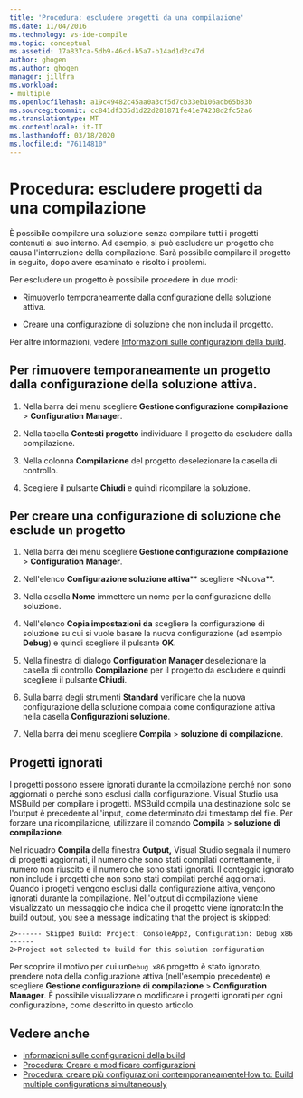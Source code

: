 ```yaml
---
title: 'Procedura: escludere progetti da una compilazione'
ms.date: 11/04/2016
ms.technology: vs-ide-compile
ms.topic: conceptual
ms.assetid: 17a837ca-5db9-46cd-b5a7-b14ad1d2c47d
author: ghogen
ms.author: ghogen
manager: jillfra
ms.workload:
- multiple
ms.openlocfilehash: a19c49482c45aa0a3cf5d7cb33eb106adb65b83b
ms.sourcegitcommit: cc841df335d1d22d281871fe41e74238d2fc52a6
ms.translationtype: MT
ms.contentlocale: it-IT
ms.lasthandoff: 03/18/2020
ms.locfileid: "76114810"
---
```

# <a name="how-to-exclude-projects-from-a-build"></a>Procedura: escludere progetti da una compilazione

È possibile compilare una soluzione senza compilare tutti i progetti contenuti al suo interno. Ad esempio, si può escludere un progetto che causa l'interruzione della compilazione. Sarà possibile compilare il progetto in seguito, dopo avere esaminato e risolto i problemi.

Per escludere un progetto è possibile procedere in due modi:

- Rimuoverlo temporaneamente dalla configurazione della soluzione attiva.

- Creare una configurazione di soluzione che non includa il progetto.

Per altre informazioni, vedere [Informazioni sulle configurazioni della build](../ide/understanding-build-configurations.md).

## <a name="to-temporarily-remove-a-project-from-the-active-solution-configuration"></a>Per rimuovere temporaneamente un progetto dalla configurazione della soluzione attiva.

1. Nella barra dei menu scegliere **Gestione configurazione compilazione** > **Configuration Manager**.

2. Nella tabella **Contesti progetto** individuare il progetto da escludere dalla compilazione.

3. Nella colonna **Compilazione** del progetto deselezionare la casella di controllo.

4. Scegliere il pulsante **Chiudi** e quindi ricompilare la soluzione.

## <a name="to-create-a-solution-configuration-that-excludes-a-project"></a>Per creare una configurazione di soluzione che esclude un progetto

1. Nella barra dei menu scegliere **Gestione configurazione compilazione** > **Configuration Manager**.

2. Nell'elenco **Configurazione soluzione attiva**** scegliere \<Nuova**.

3. Nella casella **Nome** immettere un nome per la configurazione della soluzione.

4. Nell'elenco **Copia impostazioni da** scegliere la configurazione di soluzione su cui si vuole basare la nuova configurazione (ad esempio **Debug**) e quindi scegliere il pulsante **OK**.

5. Nella finestra di dialogo **Configuration Manager** deselezionare la casella di controllo **Compilazione** per il progetto da escludere e quindi scegliere il pulsante **Chiudi**.

6. Sulla barra degli strumenti **Standard** verificare che la nuova configurazione della soluzione compaia come configurazione attiva nella casella **Configurazioni soluzione**.

7. Nella barra dei menu scegliere **Compila** > **soluzione di compilazione**.

## <a name="skipped-projects"></a>Progetti ignorati

I progetti possono essere ignorati durante la compilazione perché non sono aggiornati o perché sono esclusi dalla configurazione. Visual Studio usa MSBuild per compilare i progetti. MSBuild compila una destinazione solo se l'output è precedente all'input, come determinato dai timestamp del file. Per forzare una ricompilazione, utilizzare il comando **Compila** > **soluzione di compilazione**.

Nel riquadro **Compila** della finestra **Output,** Visual Studio segnala il numero di progetti aggiornati, il numero che sono stati compilati correttamente, il numero non riuscito e il numero che sono stati ignorati. Il conteggio ignorato non include i progetti che non sono stati compilati perché aggiornati. Quando i progetti vengono esclusi dalla configurazione attiva, vengono ignorati durante la compilazione. Nell'output di compilazione viene visualizzato un messaggio che indica che il progetto viene ignorato:In the build output, you see a message indicating that the project is skipped:

```output
2>------ Skipped Build: Project: ConsoleApp2, Configuration: Debug x86 ------
2>Project not selected to build for this solution configuration
```

Per scoprire il motivo per cui un`Debug x86` progetto è stato ignorato, prendere nota della configurazione attiva (nell'esempio precedente) e scegliere **Gestione configurazione di compilazione** > **Configuration Manager**. È possibile visualizzare o modificare i progetti ignorati per ogni configurazione, come descritto in questo articolo.

## <a name="see-also"></a>Vedere anche

- [Informazioni sulle configurazioni della build](../ide/understanding-build-configurations.md)
- [Procedura: Creare e modificare configurazioni](../ide/how-to-create-and-edit-configurations.md)
- [Procedura: creare più configurazioni contemporaneamenteHow to: Build multiple configurations simultaneously](../ide/how-to-build-multiple-configurations-simultaneously.md)
